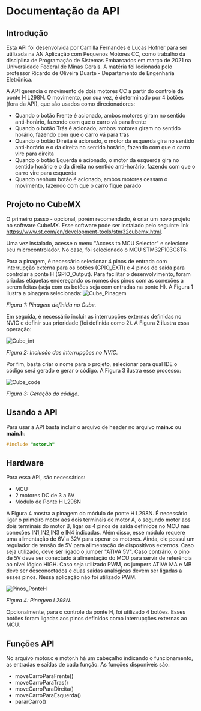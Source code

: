 # Documentação da API

## Introdução
  
Esta API foi desenvolvida por Camilla Fernandes e Lucas Hofner para ser utilizada na AN Aplicação com Pequenos Motores CC, como trabalho da disciplina de Programação de Sistemas Embarcados em março de 2021 na Universidade Federal de Minas Gerais. A matéria foi lecionada pelo professor Ricardo de Oliveira Duarte - Departamento de Engenharia Eletrônica. 

A API gerencia o movimento de dois motores CC a partir do controle da ponte H L298N. O movimento, por sua vez, é determinado por 4 botões (fora da API), que são usados como direcionadores:
* Quando o botão Frente é acionado, ambos motores giram no sentido anti-horário, fazendo com que o carro vá para frente
* Quando o botão Trás é acionado, ambos motores giram no sentido horário, fazendo com que o carro vá para trás
* Quando o botão Direita é acionado, o motor da esquerda gira no sentido anti-horário e o da direita no sentido horário, fazendo com que o carro vire para direita
* Quando o botão Equerda é acionado, o motor da esquerda gira no sentido horário e o da direita no sentido anti-horário, fazendo com que o carro vire para esquerda
* Quando nenhum botão é acionado, ambos motores cessam o movimento, fazendo com que o carro fique parado

## Projeto no CubeMX
O primeiro passo - opcional, porém recomendado, é criar um novo projeto no software CubeMX. Esse software pode ser instalado pelo seguinte link
https://www.st.com/en/development-tools/stm32cubemx.html.

Uma vez instalado, acesse o menu "Access to MCU Selector" e selecione seu microcontrolador. No caso, foi selecionado o MCU STM32F103C8T6.

Para a pinagem, é necessário selecionar 4 pinos de entrada com interrupção externa para os botões (GPIO_EXTI) e 4 pinos de saída para controlar a ponte H (GPIO_Output). Para facilitar o desenvolvimento, foram criadas etiquetas endereçando os nomes dos pinos com as conexões a serem feitas (seja com os botões seja com entradas na ponte H). A Figura 1 ilustra a pinagem selecionada:
![Cube_Pinagem](https://github.com/LucasHofner/Carro_MotorCC/blob/master/Images/pinout.PNG)

_Figura 1: Pinagem definida no Cube._

Em seguida, é necessário incluir as interrupções externas definidas no NVIC e definir sua prioridade (foi definida como 2). A Figura 2 ilustra essa operação:

![Cube_int](https://github.com/LucasHofner/Carro_MotorCC/blob/master/Images/interrup.PNG)

_Figura 2: Inclusão das interrupções no NVIC._

Por fim, basta criar o nome para o projeto, selecionar para qual IDE o código será gerado e gerar o código. A Figura 3 ilustra esse processo:

![Cube_code](https://github.com/LucasHofner/Carro_MotorCC/blob/master/Images/codegen.PNG)

_Figura 3: Geração do código._

## Usando a API

Para usar a API basta incluir o arquivo de header no arquivo **main.c** ou **main.h**:
~~~c++
#include "motor.h"
~~~ 

## Hardware
Para essa API, são necessários:
* MCU
* 2 motores DC de 3 a 6V
* Módulo de Ponte H L298N

A Figura 4 mostra a pinagem do módulo de ponte H L298N. É necessário ligar o primeiro motor aos dois terminais de motor A, o segundo motor aos dois terminais do motor B, ligar os 4 pinos de saída definidos no MCU nas conexões IN1,IN2,IN3 e IN4 indicadas. Além disso, esse módulo requere uma alimentação de 6V a 32V para operar os motores. Ainda, ele possui um regulador de tensão de 5V para alimentação de dispositivos externos. Caso seja utilizado, deve ser ligado o jumper "ATIVA 5V". Caso contrário, o pino de 5V deve ser conectado à alimentação do MCU para servir de referência ao nível lógico HIGH. Caso seja utilizado PWM, os jumpers ATIVA MA e MB deve ser desconectados e duas saídas analógicas devem ser ligadas a esses pinos. Nessa aplicação não foi utilizado PWM.

![Pinos_PonteH](https://www.theengineeringprojects.com/wp-content/uploads/2017/07/L298-Pinout.jpg)

_Figura 4: Pinagem L298N._

Opcionalmente, para o controle da ponte H, foi utilizado 4 botões. Esses botões foram ligadas aos pinos definidos como interrupções externas ao MCU.



## Funções API 
No arquivo motor.c e motor.h há um cabeçalho indicando o funcionamento, as entradas e saídas de cada função. As funções disponíveis são:
* moveCarroParaFrente()
* moveCarroParaTras()
* moveCarroParaDireita()
* moveCarroParaEsquerda()
* pararCarro()
